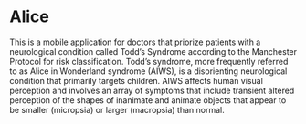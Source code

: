 # Alice
This is a mobile application for doctors that priorize patients with a neurological condition called Todd’s Syndrome according to the Manchester Protocol for risk classification. Todd’s syndrome, more frequently referred to as Alice in Wonderland syndrome (AIWS), is a disorienting neurological condition that primarily targets children. AIWS affects human visual perception and involves an array of symptoms that include transient altered perception of the shapes of inanimate and animate objects that appear to be smaller (micropsia) or larger (macropsia) than normal.  